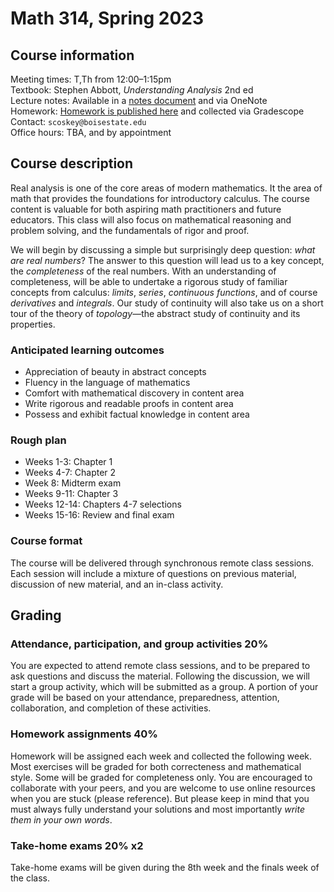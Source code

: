 # Math 314, Spring 2023

## Course information

Meeting times: T,Th from 12:00&ndash;1:15pm  
Textbook: Stephen Abbott, *Understanding Analysis* 2nd ed  
Lecture notes: Available in a [notes document](https://github.com/scoskey/m314/raw/master/notes.pdf) and via OneNote  
Homework: [Homework is published here](homework) and collected via Gradescope  
Contact: `scoskey@boisestate.edu`  
Office hours: TBA, and by appointment

## Course description

Real analysis is one of the core areas of modern mathematics. It the area of math that provides the foundations for introductory calculus. The course content is valuable for both aspiring math practitioners and future educators. This class will also focus on mathematical reasoning and problem solving, and the fundamentals of rigor and proof.

We will begin by discussing a simple but surprisingly deep question: *what are real numbers*? The answer to this question will lead us to a key concept, the *completeness* of the real numbers. With an understanding of completeness, will be able to undertake a rigorous study of familiar concepts from calculus: *limits*, *series*, *continuous functions*, and of course *derivatives* and *integrals*. Our study of continuity will also take us on a short tour of the theory of *topology*&mdash;the abstract study of continuity and its properties.

### Anticipated learning outcomes

* Appreciation of beauty in abstract concepts
* Fluency in the language of mathematics
* Comfort with mathematical discovery in content area
* Write rigorous and readable proofs in content area
* Possess and exhibit factual knowledge in content area

### Rough plan

* Weeks 1-3: Chapter 1
* Weeks 4-7: Chapter 2
* Week 8: Midterm exam
* Weeks 9-11: Chapter 3
* Weeks 12-14: Chapters 4-7 selections
* Weeks 15-16: Review and final exam

### Course format

The course will be delivered through synchronous remote class sessions. Each session will include a mixture of questions on previous material, discussion of new material, and an in-class activity.

## Grading

### Attendance, participation, and group activities 20%

You are expected to attend remote class sessions, and to be prepared to ask questions and discuss the material. Following the discussion, we will start a group activity, which will be submitted as a group. A portion of your grade will be based on your attendance, preparedness, attention, collaboration, and completion of these activities.

### Homework assignments 40%

Homework will be assigned each week and collected the following week. Most exercises will be graded for both correcteness and mathematical style. Some will be graded for completeness only. You are encouraged to collaborate with your peers, and you are welcome to use online resources when you are stuck (please reference). But please keep in mind that you must always fully understand your solutions and most importantly *write them in your own words*.

### Take-home exams 20% x2

Take-home exams will be given during the 8th week and the finals week of the class.
